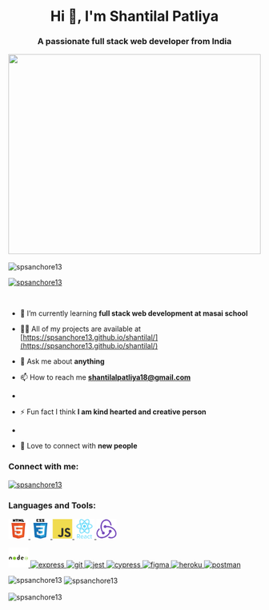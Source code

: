 <h1 align="center">Hi 👋, I'm Shantilal Patliya</h1>
<h3 align="center">A passionate full stack web developer from India</h3>

<img src="https://wallpaperaccess.com/full/3949082.png" height="400px" width="100%"/>

<p align="left"> <img src="https://komarev.com/ghpvc/?username=spsanchore13&label=Profile%20views&color=0e75b6&style=flat" alt="spsanchore13" /> </p>

<p align="left"> <a href="https://github.com/ryo-ma/github-profile-trophy"><img src="https://github-profile-trophy.vercel.app/?username=spsanchore13" alt="spsanchore13" /></a> </p>

<p align="left"> <a href="https://twitter.com/" target="blank"><img src="https://img.shields.io/twitter/follow/?logo=twitter&style=for-the-badge" alt="" /></a> </p>

- 🌱 I’m currently learning **full stack web development at masai school**

- 👨‍💻 All of my projects are available at [https://spsanchore13.github.io/shantilal/](https://spsanchore13.github.io/shantilal/)

- 💬 Ask me about **anything**

- 📫 How to reach me **shantilalpatliya18@gmail.com**
- 
- ⚡ Fun fact I think **I am kind hearted and creative person**
- 
- 👯 Love to connect with **new people**

<h3 align="left">Connect with me:</h3>
<p align="left">
<a href="https://linkedin.com/in/spsanchorlefte13" target="blank"><img align="center" src="https://raw.githubusercontent.com/rahuldkjain/github-profile-readme-generator/master/src/images/icons/Social/linked-in-alt.svg" alt="spsanchore13" height="30" width="40" /></a>
</p>

<h3 align="left">Languages and Tools:</h3>
<p align="left"> 
<a href="https://www.w3.org/html/" target="_blank" rel="noreferrer"> <img src="https://raw.githubusercontent.com/devicons/devicon/master/icons/html5/html5-original-wordmark.svg" alt="html5" width="40" height="40"/> </a> 
<a href="https://www.w3schools.com/css/" target="_blank" rel="noreferrer"> <img src="https://raw.githubusercontent.com/devicons/devicon/master/icons/css3/css3-original-wordmark.svg" alt="css3" width="40" height="40"/> </a>
<a href="https://developer.mozilla.org/en-US/docs/Web/JavaScript" target="_blank" rel="noreferrer"> <img src="https://raw.githubusercontent.com/devicons/devicon/master/icons/javascript/javascript-original.svg" alt="javascript" width="40" height="40"/> </a> 
<a href="https://reactjs.org/" target="_blank" rel="noreferrer"> <img src="https://raw.githubusercontent.com/devicons/devicon/master/icons/react/react-original-wordmark.svg" alt="react" width="40" height="40"/> </a>
<a href="https://redux.js.org" target="_blank" rel="noreferrer"> <img src="https://raw.githubusercontent.com/devicons/devicon/master/icons/redux/redux-original.svg" alt="redux" width="40" height="40"/> </a> </p>
<a href="https://nodejs.org" target="_blank" rel="noreferrer"> <img src="https://raw.githubusercontent.com/devicons/devicon/master/icons/nodejs/nodejs-original-wordmark.svg" alt="nodejs" width="40" height="40"/> </a>
<a href="https://expressjs.com" target="_blank" rel="noreferrer"> <img src="https://expressjs.com/images/express-facebook-share.png" alt="express" width="40" height="40"/> </a> 
<a href="https://git-scm.com/" target="_blank" rel="noreferrer"> <img src="https://www.vectorlogo.zone/logos/git-scm/git-scm-icon.svg" alt="git" width="40" height="40"/> </a> 
<a href="https://jestjs.io" target="_blank" rel="noreferrer"> <img src="https://www.vectorlogo.zone/logos/jestjsio/jestjsio-icon.svg" alt="jest" width="40" height="40"/> </a>  
<a href="https://www.cypress.io" target="_blank" rel="noreferrer"> <img src="https://raw.githubusercontent.com/simple-icons/simple-icons/6e46ec1fc23b60c8fd0d2f2ff46db82e16dbd75f/icons/cypress.svg" alt="cypress" width="40" height="40"/> </a> 
<a href="https://www.figma.com/" target="_blank" rel="noreferrer"> <img src="https://www.vectorlogo.zone/logos/figma/figma-icon.svg" alt="figma" width="40" height="40"/> </a> 
<a href="https://heroku.com" target="_blank" rel="noreferrer"> <img src="https://www.vectorlogo.zone/logos/heroku/heroku-icon.svg" alt="heroku" width="40" height="40"/> </a> 
<a href="https://postman.com" target="_blank" rel="noreferrer"> <img src="https://www.vectorlogo.zone/logos/getpostman/getpostman-icon.svg" alt="postman" width="40" height="40"/> </a> 
  
 
  


<p><img align="left" src="https://github-readme-stats.vercel.app/api/top-langs?username=spsanchore13&show_icons=true&locale=en&layout=compact" alt="spsanchore13" /></p>

<p>&nbsp;<img align="center" src="https://github-readme-stats.vercel.app/api?username=spsanchore13&show_icons=true&locale=en" alt="spsanchore13" /></p>

<p><img align="center" src="https://github-readme-streak-stats.herokuapp.com/?user=spsanchore13&" alt="spsanchore13" /></p>
